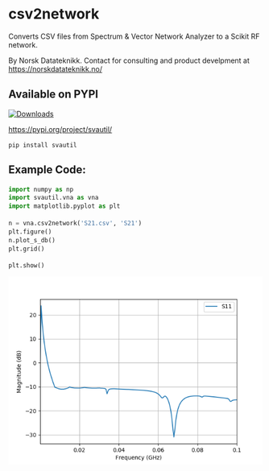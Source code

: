 # csv2network
Converts CSV files from Spectrum & Vector Network Analyzer to a Scikit RF network.

By Norsk Datateknikk. Contact for consulting and product develpment at https://norskdatateknikk.no/

## Available on PYPI
[![Downloads](https://pepy.tech/badge/svautil)](https://pepy.tech/project/svautil)

https://pypi.org/project/svautil/
```
pip install svautil
```

## Example Code:

```python
import numpy as np
import svautil.vna as vna
import matplotlib.pyplot as plt

n = vna.csv2network('S21.csv', 'S21')
plt.figure()
n.plot_s_db()
plt.grid()

plt.show()
```

![Resulting Image](result.png)

